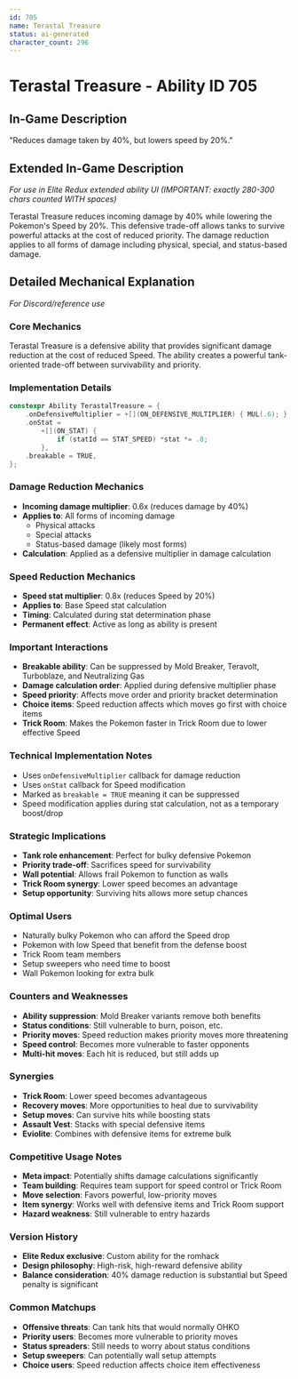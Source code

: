 ```yaml
---
id: 705
name: Terastal Treasure
status: ai-generated
character_count: 296
---
```


# Terastal Treasure - Ability ID 705

## In-Game Description
"Reduces damage taken by 40%, but lowers speed by 20%."

## Extended In-Game Description
*For use in Elite Redux extended ability UI (IMPORTANT: exactly 280-300 chars counted WITH spaces)*

Terastal Treasure reduces incoming damage by 40% while lowering the Pokemon's Speed by 20%. This defensive trade-off allows tanks to survive powerful attacks at the cost of reduced priority. The damage reduction applies to all forms of damage including physical, special, and status-based damage.

## Detailed Mechanical Explanation
*For Discord/reference use*

### Core Mechanics
Terastal Treasure is a defensive ability that provides significant damage reduction at the cost of reduced Speed. The ability creates a powerful tank-oriented trade-off between survivability and priority.

### Implementation Details
```c
constexpr Ability TerastalTreasure = {
    .onDefensiveMultiplier = +[](ON_DEFENSIVE_MULTIPLIER) { MUL(.6); },
    .onStat =
        +[](ON_STAT) {
            if (statId == STAT_SPEED) *stat *= .8;
        },
    .breakable = TRUE,
};
```

### Damage Reduction Mechanics
- **Incoming damage multiplier**: 0.6x (reduces damage by 40%)
- **Applies to**: All forms of incoming damage
  - Physical attacks
  - Special attacks
  - Status-based damage (likely most forms)
- **Calculation**: Applied as a defensive multiplier in damage calculation

### Speed Reduction Mechanics
- **Speed stat multiplier**: 0.8x (reduces Speed by 20%)
- **Applies to**: Base Speed stat calculation
- **Timing**: Calculated during stat determination phase
- **Permanent effect**: Active as long as ability is present

### Important Interactions
- **Breakable ability**: Can be suppressed by Mold Breaker, Teravolt, Turboblaze, and Neutralizing Gas
- **Damage calculation order**: Applied during defensive multiplier phase
- **Speed priority**: Affects move order and priority bracket determination
- **Choice items**: Speed reduction affects which moves go first with choice items
- **Trick Room**: Makes the Pokemon faster in Trick Room due to lower effective Speed

### Technical Implementation Notes
- Uses `onDefensiveMultiplier` callback for damage reduction
- Uses `onStat` callback for Speed modification
- Marked as `breakable = TRUE` meaning it can be suppressed
- Speed modification applies during stat calculation, not as a temporary boost/drop

### Strategic Implications
- **Tank role enhancement**: Perfect for bulky defensive Pokemon
- **Priority trade-off**: Sacrifices speed for survivability
- **Wall potential**: Allows frail Pokemon to function as walls
- **Trick Room synergy**: Lower speed becomes an advantage
- **Setup opportunity**: Surviving hits allows more setup chances

### Optimal Users
- Naturally bulky Pokemon who can afford the Speed drop
- Pokemon with low Speed that benefit from the defense boost
- Trick Room team members
- Setup sweepers who need time to boost
- Wall Pokemon looking for extra bulk

### Counters and Weaknesses
- **Ability suppression**: Mold Breaker variants remove both benefits
- **Status conditions**: Still vulnerable to burn, poison, etc.
- **Priority moves**: Speed reduction makes priority moves more threatening
- **Speed control**: Becomes more vulnerable to faster opponents
- **Multi-hit moves**: Each hit is reduced, but still adds up

### Synergies
- **Trick Room**: Lower speed becomes advantageous
- **Recovery moves**: More opportunities to heal due to survivability
- **Setup moves**: Can survive hits while boosting stats
- **Assault Vest**: Stacks with special defensive items
- **Eviolite**: Combines with defensive items for extreme bulk

### Competitive Usage Notes
- **Meta impact**: Potentially shifts damage calculations significantly
- **Team building**: Requires team support for speed control or Trick Room
- **Move selection**: Favors powerful, low-priority moves
- **Item synergy**: Works well with defensive items and Trick Room support
- **Hazard weakness**: Still vulnerable to entry hazards

### Version History
- **Elite Redux exclusive**: Custom ability for the romhack
- **Design philosophy**: High-risk, high-reward defensive ability
- **Balance consideration**: 40% damage reduction is substantial but Speed penalty is significant

### Common Matchups
- **Offensive threats**: Can tank hits that would normally OHKO
- **Priority users**: Becomes more vulnerable to priority moves
- **Status spreaders**: Still needs to worry about status conditions
- **Setup sweepers**: Can potentially wall setup attempts
- **Choice users**: Speed reduction affects choice item effectiveness